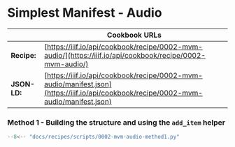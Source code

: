 # Simplest Manifest - Audio
|              | **Cookbook URLs**                                                                                                                    |
|--------------|--------------------------------------------------------------------------------------------------------------------------------------|
| **Recipe:**  | [https://iiif.io/api/cookbook/recipe/0002-mvm-audio/](https://iiif.io/api/cookbook/recipe/0002-mvm-audio/)                           |
| **JSON-LD:** | [https://iiif.io/api/cookbook/recipe/0002-mvm-audio/manifest.json](https://iiif.io/api/cookbook/recipe/0002-mvm-audio/manifest.json) |

### Method 1 - Building the structure and using the `add_item` helper
```python
--8<-- "docs/recipes/scripts/0002-mvm-audio-method1.py"
```
